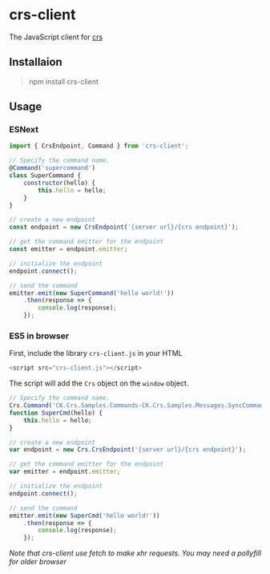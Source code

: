 # crs-client

The JavaScript client for [crs](https://github.com/Invenietis/crs)

## Installaion

> npm install crs-client

## Usage

### ESNext

```javascript
import { CrsEndpoint, Command } from 'crs-client';

// Specify the command name. 
@Command('supercommand')
class SuperCommand {
    constructor(hello) {
        this.hello = hello;
    }
}

// create a new endpoint
const endpoint = new CrsEndpoint('{server url}/{crs endpoint}');

// get the command emitter for the endpoint
const emitter = endpoint.emitter;

// initialize the endpoint
endpoint.connect();

// send the command
emitter.emit(new SuperCommand('hello world!'))
    .then(response => {
        console.log(response);
    });
```

### ES5 in browser

First, include the library ```crs-client.js``` in your HTML


```javascript
<script src="crs-client.js"></script>
```

The script will add the ```Crs``` object on the ```window``` object.

```javascript
// Specify the command name. 
Crs.Command('CK.Crs.Samples.Commands-CK.Crs.Samples.Messages.SyncCommand')(SuperCmd)
function SuperCmd(hello) {
    this.hello = hello;
}

// create a new endpoint
var endpoint = new Crs.CrsEndpoint('{server url}/{crs endpoint}');

// get the command emitter for the endpoint
var emitter = endpoint.emitter;

// initialize the endpoint
endpoint.connect();

// send the command
emitter.emit(new SuperCmd('hello world!'))
    .then(response => {
        console.log(response);
    });
```

*Note that crs-client use fetch to make xhr requests. You may need a pollyfill for older browser*
